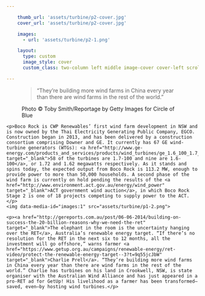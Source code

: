 ```yaml
---

    thumb_url: 'assets/turbine/p2-cover.jpg'
    cover_url: 'assets/turbine/p2-cover.jpg'

    images:
      - url: 'assets/turbine/p2-1.png'

    layout:
      type: custom
      image_style: cover
      custom_class: two-column left middle image-cover cover-left scroll

---
```


<figure class="cover-area cover" style="background-image: url({{ cover.thumb_url }})">
  <div class="container">
    <blockquote>
      “They’re building more wind farms in China every year than there are wind farms in the rest of the world.”
    </blockquote>
  </div>
  <figcaption>
    Photo © Toby Smith/Reportage by Getty Images for Circle of Blue
  </figcaption>
  <a href='geo:41.7584225,84.9442746?label=XINJIANG' class='show-map'></a>
</figure>

<div class="content">
  <div class="body">

    <p>Boco Rock is CWP Renewables’ first wind farm development in NSW and is now owned by the Thai Electricity Generating Public Company, EGCO. Construction began in 2013, and has been delivered by a construction consortium comprising Downer and GE. It currently has 67 GE wind-turbine generators (WTGs): <a href="http://www.ge-energy.com/products_and_services/products/wind_turbines/ge_1.6_100_1.7_100_wind_turbine.jsp" target="_blank">58 of the turbines are 1.7-100 and nine are 1.6-100</a>, or 1.72 and 1.62 megawatts respectively. As it stands and spins today, the expected output from Boco Rock is 113.2 MW, enough to provide power to more than 50,000 households. A second phase of the wind farm is currently on hold pending the results of the <a href="http://www.environment.act.gov.au/energy/wind_power" target="_blank">ACT government wind auction</a>, in which Boco Rock Stage 2 is one of 18 projects competing to supply power to the ACT.</p>
    <img data-media-id="images:1" src="assets/turbine/p1-2.png">

    <p><a href="http://gereports.com.au/post/06-06-2014/building-on-success-the-20-billion-reasons-why-we-need-the-ret" target="_blank">The elephant in the room is the uncertainty hanging over the RET</a>, Australia’s renewable energy target. “If there’s no resolution for the RET in the next six to 12 months, all the investment will go offshore,” warns farmer <a href="https://www.getup.org.au/campaigns/renewable-energy/ret-video/protect-the-renewable-energy-target--3?t=9q55jcJbW" target="_blank">Charlie Prell</a>. “They’re building more wind farms in China every year than there are wind farms in the rest of the world.” Charlie has turbines on his land in Crookwell, NSW, is state organiser with the Australian Wind Alliance and has just appeared in a pro-RET ad for GetUp! His livelihood as a farmer has been transformed—saved, even—by hosting wind turbines.</p>
  </div>
</div>
